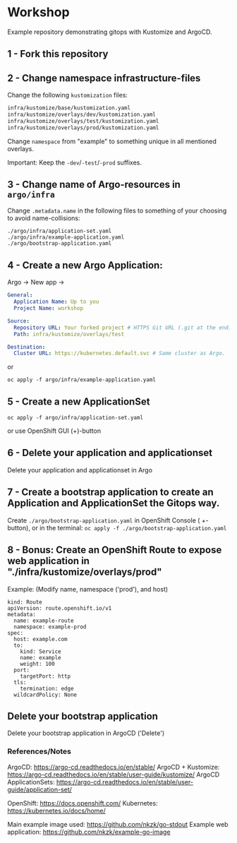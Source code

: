 # Workshop

Example repository demonstrating gitops with Kustomize and ArgoCD.


## 1 - Fork this repository

## 2 - Change namespace infrastructure-files

Change the following `kustomization` files:

```bash
infra/kustomize/base/kustomization.yaml
infra/kustomize/overlays/dev/kustomization.yaml
infra/kustomize/overlays/test/kustomization.yaml
infra/kustomize/overlays/prod/kustomization.yaml
```

Change `namespace` from "example" to something unique in all mentioned overlays.

Important: Keep the `-dev`/`-test`/`-prod` suffixes.

## 3 - Change name of Argo-resources in `argo/infra`

Change `.metadata.name` in the following files to something of your choosing to avoid name-collisions:

```
./argo/infra/application-set.yaml
./argo/infra/example-application.yaml
./argo/bootstrap-application.yaml
```

## 4 - Create a new Argo Application:

Argo -> New app ->

```yaml
General:
  Application Name: Up to you
  Project Name: workshop

Source:
  Repository URL: Your forked project # HTTPS Git URL (.git at the end)
  Path: infra/kustomize/overlays/test

Destination:
  Cluster URL: https://kubernetes.default.svc # Same cluster as Argo.
```


or

`oc apply -f argo/infra/example-application.yaml`

## 5 - Create a new ApplicationSet

`oc apply -f argo/infra/application-set.yaml`

or use OpenShift GUI (+)-button


## 6 - Delete your application and applicationset

Delete your application and applicationset in Argo

## 7 - Create a bootstrap application to create an Application and ApplicationSet the Gitops way.

Create `./argo/bootstrap-application.yaml` in OpenShift Console ( +-button), or in the terminal: `oc apply -f ./argo/bootstrap-application.yaml`

## 8 - Bonus: Create an OpenShift Route to expose web application in "./infra/kustomize/overlays/prod"

Example: (Modify name, namespace ('prod'), and host)

```
kind: Route
apiVersion: route.openshift.io/v1
metadata:
  name: example-route
  namespace: example-prod
spec:
  host: example.com
  to:
    kind: Service
    name: example
    weight: 100
  port:
    targetPort: http
  tls:
    termination: edge
  wildcardPolicy: None
```

## Delete your bootstrap application

Delete your bootstrap application in ArgoCD ('Delete')






### References/Notes

ArgoCD: https://argo-cd.readthedocs.io/en/stable/
ArgoCD + Kustomize: https://argo-cd.readthedocs.io/en/stable/user-guide/kustomize/
ArgoCD ApplicationSets: https://argo-cd.readthedocs.io/en/stable/user-guide/application-set/

OpenShift: https://docs.openshift.com/
Kubernetes: https://kubernetes.io/docs/home/

Main example image used: https://github.com/nkzk/go-stdout
Example web application: https://github.com/nkzk/example-go-image